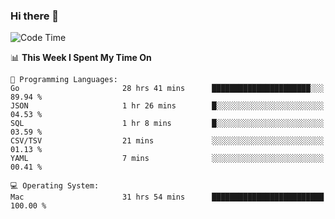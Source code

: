 ### Hi there 👋

<!--
**CrazyCollin/crazycollin** is a ✨ _special_ ✨ repository because its `README.md` (this file) appears on your GitHub profile.

Here are some ideas to get you started:

- 🔭 I’m currently working on ...
- 🌱 I’m currently learning ...
- 👯 I’m looking to collaborate on ...
- 🤔 I’m looking for help with ...
- 💬 Ask me about ...
- 📫 How to reach me: ...
- 😄 Pronouns: ...
- ⚡ Fun fact: ...
-->

<!--START_SECTION:waka-->
![Code Time](http://img.shields.io/badge/Code%20Time-3%2C453%20hrs%2036%20mins-blue)

📊 **This Week I Spent My Time On** 

```text
💬 Programming Languages: 
Go                       28 hrs 41 mins      ██████████████████████░░░   89.94 % 
JSON                     1 hr 26 mins        █░░░░░░░░░░░░░░░░░░░░░░░░   04.53 % 
SQL                      1 hr 8 mins         █░░░░░░░░░░░░░░░░░░░░░░░░   03.59 % 
CSV/TSV                  21 mins             ░░░░░░░░░░░░░░░░░░░░░░░░░   01.13 % 
YAML                     7 mins              ░░░░░░░░░░░░░░░░░░░░░░░░░   00.41 % 

💻 Operating System: 
Mac                      31 hrs 54 mins      █████████████████████████   100.00 % 
```


<!--END_SECTION:waka-->
